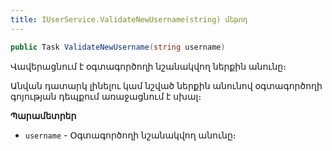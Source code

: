```yaml
---
title: IUserService.ValidateNewUsername(string) մեթոդ
---
```


```c#
public Task ValidateNewUsername(string username)
```

Վավերացնում է օգտագործողի նշանակվող ներքին անունը։

Անվան դատարկ լինելու կամ նշված ներքին անունով օգտագործողի գոյության դեպքում առաջացնում է սխալ։

**Պարամետրեր**

* `username` - Օգտագործողի նշանակվող անունը։
